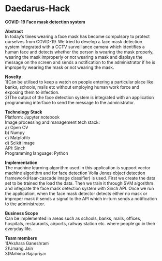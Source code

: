 # Daedarus-Hack
**COVID-19 Face mask detection system**

**Abstract**</br>
In today’s times wearing a face mask has become compulsory to protect ourselves from COVID-19. We tried to develop a face mask detection system integrated with a CCTV surveillance camera which identifies a human face and detects whether the person is wearing the mask properly, wearing the mask improperly or not wearing a mask and displays the message on the screen and sends a notification to the administrator if he is improperly wearing the mask or not wearing the mask. 

**Novelty**</br>
1)Can be utilised to keep a watch on people entering a particular place like banks, schools, malls etc without employing human work force and exposing them to infection.</br>
2)The output of the face detection system is integrated with an application programming interface to send the message to the administrator.

**Technology Stack**</br>
Platform: Jupyter notebook</br>
Image processing and management tech stack:</br>
       a) Open CV</br>
       b) Numpy</br>
       c) Matplotlib</br>
       d) Scikit image</br>
API: Sinch</br>
Programming language: Python</br>

**Implementation**</br>
The machine learning algorithm used in this application is support vector machine algorithm and for face detection Voila Jones object detection framework(Haar-cascade image classifier) is used.
First we create the data set to be trained the load the data. Then we train it through SVM algorithm and integrate the face mask detection system with Sinch API. Once we run the application, when the face mask detector detects either no mask or improper mask it sends a signal to the API which in-turn sends a notification to the administrator.

**Business Scope**</br>
Can be implemented in areas such as schools, banks, malls, offices, hospitals, restaurants, airports, railway station etc. where people  go in their everyday life.


**Team members**</br>
1)Akshara Ganeshram</br>
2)Umang Jain</br>
3)Mahima Rajapriyar</br>









